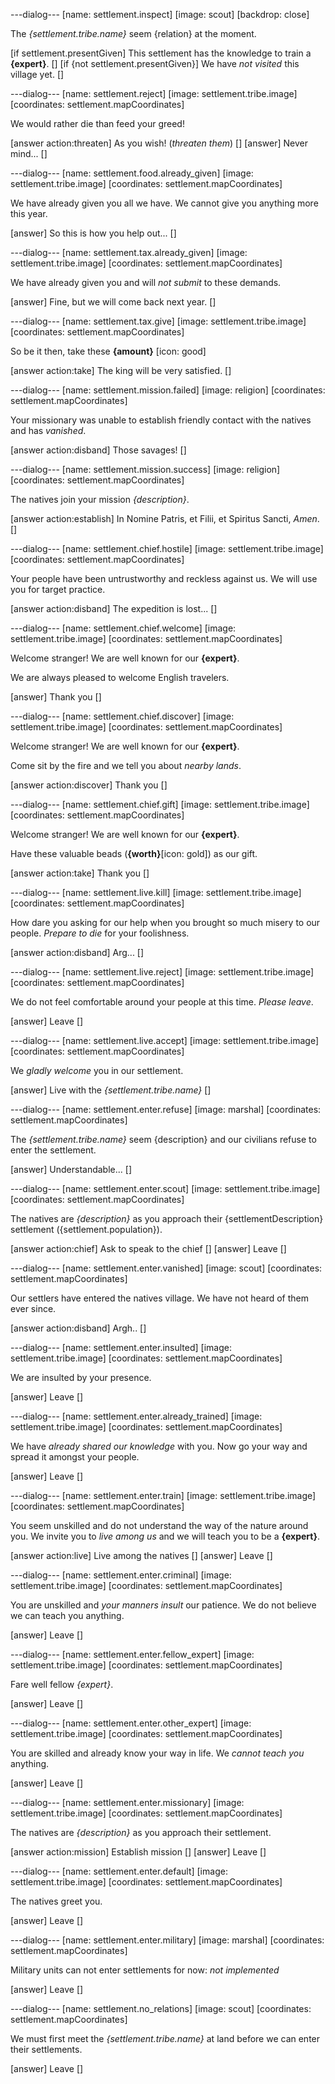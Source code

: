 ---dialog---
[name: settlement.inspect]
[image: scout]
[backdrop: close]

The *{settlement.tribe.name}* seem {relation} at the moment.

[if settlement.presentGiven]
This settlement has the knowledge to train a **{expert}**.
[]
[if {not settlement.presentGiven}]
We have *not visited* this village yet.
[]


---dialog---
[name: settlement.reject]
[image: settlement.tribe.image]
[coordinates: settlement.mapCoordinates]

We would rather die than feed your greed!

[answer action:threaten] As you wish! (*threaten them*) []
[answer] Never mind... []


---dialog---
[name: settlement.food.already_given]
[image: settlement.tribe.image]
[coordinates: settlement.mapCoordinates]

We have already given you all we have. We cannot give you anything more this year.

[answer] So this is how you help out... []


---dialog---
[name: settlement.tax.already_given]
[image: settlement.tribe.image]
[coordinates: settlement.mapCoordinates]

We have already given you and will *not submit* to these demands.

[answer] Fine, but we will come back next year. []


---dialog---
[name: settlement.tax.give]
[image: settlement.tribe.image]
[coordinates: settlement.mapCoordinates]

So be it then, take these **{amount}** [icon: good]

[answer action:take] The king will be very satisfied. []


---dialog---
[name: settlement.mission.failed]
[image: religion]
[coordinates: settlement.mapCoordinates]

Your missionary was unable to establish friendly contact with the natives and has *vanished*.

[answer action:disband] Those savages! []


---dialog---
[name: settlement.mission.success]
[image: religion]
[coordinates: settlement.mapCoordinates]

The natives join your mission *{description}*.

[answer action:establish] In Nomine Patris, et Filii, et Spiritus Sancti, *Amen*. []


---dialog---
[name: settlement.chief.hostile]
[image: settlement.tribe.image]
[coordinates: settlement.mapCoordinates]

Your people have been untrustworthy and reckless against us. We will use you for target practice.

[answer action:disband] The expedition is lost... []


---dialog---
[name: settlement.chief.welcome]
[image: settlement.tribe.image]
[coordinates: settlement.mapCoordinates]

Welcome stranger! We are well known for our **{expert}**.

We are always pleased to welcome English travelers.

[answer] Thank you []


---dialog---
[name: settlement.chief.discover]
[image: settlement.tribe.image]
[coordinates: settlement.mapCoordinates]

Welcome stranger! We are well known for our **{expert}**.

Come sit by the fire and we tell you about *nearby lands*.

[answer action:discover] Thank you []



---dialog---
[name: settlement.chief.gift]
[image: settlement.tribe.image]
[coordinates: settlement.mapCoordinates]

Welcome stranger! We are well known for our **{expert}**.

Have these valuable beads (**{worth}**[icon: gold]) as our gift.

[answer action:take] Thank you []


---dialog---
[name: settlement.live.kill]
[image: settlement.tribe.image]
[coordinates: settlement.mapCoordinates]

How dare you asking for our help when you brought so much misery to our people. *Prepare to die* for your foolishness.

[answer action:disband] Arg... []


---dialog---
[name: settlement.live.reject]
[image: settlement.tribe.image]
[coordinates: settlement.mapCoordinates]

We do not feel comfortable around your people at this time. *Please leave*.

[answer] Leave []


---dialog---
[name: settlement.live.accept]
[image: settlement.tribe.image]
[coordinates: settlement.mapCoordinates]

We *gladly welcome* you in our settlement.

[answer] Live with the *{settlement.tribe.name}* []


---dialog---
[name: settlement.enter.refuse]
[image: marshal]
[coordinates: settlement.mapCoordinates]

The *{settlement.tribe.name}* seem {description} and our civilians refuse to enter the settlement.

[answer] Understandable... []


---dialog---
[name: settlement.enter.scout]
[image: settlement.tribe.image]
[coordinates: settlement.mapCoordinates]

The natives are *{description}* as you approach their {settlementDescription} settlement ({settlement.population}).

[answer action:chief] Ask to speak to the chief []
[answer] Leave []


---dialog---
[name: settlement.enter.vanished]
[image: scout]
[coordinates: settlement.mapCoordinates]

Our settlers have entered the natives village. We have not heard of them ever since.

[answer action:disband] Argh.. []


---dialog---
[name: settlement.enter.insulted]
[image: settlement.tribe.image]
[coordinates: settlement.mapCoordinates]

We are insulted by your presence.

[answer] Leave []


---dialog---
[name: settlement.enter.already_trained]
[image: settlement.tribe.image]
[coordinates: settlement.mapCoordinates]

We have *already shared our knowledge* with you. Now go your way and spread it amongst your people.

[answer] Leave []


---dialog---
[name: settlement.enter.train]
[image: settlement.tribe.image]
[coordinates: settlement.mapCoordinates]

You seem unskilled and do not understand the way of the nature around you. We invite you to *live among us* and we will teach you to be a **{expert}**.

[answer action:live] Live among the natives []
[answer] Leave []


---dialog---
[name: settlement.enter.criminal]
[image: settlement.tribe.image]
[coordinates: settlement.mapCoordinates]

You are unskilled and *your manners insult* our patience. We do not believe we can teach you anything.

[answer] Leave []


---dialog---
[name: settlement.enter.fellow_expert]
[image: settlement.tribe.image]
[coordinates: settlement.mapCoordinates]

Fare well fellow *{expert}*.

[answer] Leave []


---dialog---
[name: settlement.enter.other_expert]
[image: settlement.tribe.image]
[coordinates: settlement.mapCoordinates]

You are skilled and already know your way in life. We *cannot teach you* anything.

[answer] Leave []



---dialog---
[name: settlement.enter.missionary]
[image: settlement.tribe.image]
[coordinates: settlement.mapCoordinates]

The natives are *{description}* as you approach their settlement.

[answer action:mission] Establish mission []
[answer] Leave []


---dialog---
[name: settlement.enter.default]
[image: settlement.tribe.image]
[coordinates: settlement.mapCoordinates]

The natives greet you.

[answer] Leave []


---dialog---
[name: settlement.enter.military]
[image: marshal]
[coordinates: settlement.mapCoordinates]

Military units can not enter settlements for now: *not implemented*

[answer] Leave []



---dialog---
[name: settlement.no_relations]
[image: scout]
[coordinates: settlement.mapCoordinates]

We must first meet the *{settlement.tribe.name}* at land before we can enter their settlements.

[answer] Leave []

